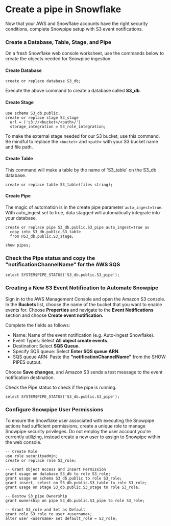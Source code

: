 # Create a pipe in Snowflake

Now that your AWS and Snowflake accounts have the right security conditions, complete Snowpipe 
setup with S3 event notifications.

### Create a Database, Table, Stage, and Pipe
On a fresh Snowflake web console worksheet, use the commands below to create the objects needed for Snowpipe ingestion.

#### Create Database

```snowflake
create or replace database S3_db;
```
Execute the above command to create a database called **S3_db**.

#### Create Stage

```snowflake
use schema S3_db.public;
create or replace stage S3_stage
  url = ('s3://<bucket>/<path>/')
  storage_integration = S3_role_integration;
```
To make the external stage needed for our S3 bucket, use this command. 
Be mindful to replace the `<bucket>` and `<path>` with your S3 bucket name and file path.

#### Create Table

This command will make a table by the name of ‘S3_table' on the S3_db database.

```snowflake
create or replace table S3_table(files string);
```

#### Create Pipe

The magic of automation is in the create pipe parameter `auto_ingest=true`. With auto_ingest set to true, data stagged 
will automatically integrate into your database.

```snowflake
create or replace pipe S3_db.public.S3_pipe auto_ingest=true as
  copy into S3_db.public.S3_table
  from @S3_db.public.S3_stage;
```

```Snowflake
show pipes;
```

### Check the Pipe status and copy the "notificationChannelName" for the AWS SQS

```snowflake
select SYSTEM$PIPE_STATUS('S3_db.public.S3_pipe');
```

### Creating a New S3 Event Notification to Automate Snowpipe

Sign in to the AWS Management Console and open the Amazon S3 console. In the **Buckets** list, choose the name of the 
bucket that you want to enable events for. Choose **Properties** and navigate to the **Event Notifications** section and 
choose **Create event notification.**

Complete the fields as follows:

- Name: Name of the event notification (e.g. Auto-ingest Snowflake).
- Event Types: Select **All object create events**.
- Destination: Select **SQS Queue**.
- Specify SQS queue: Select **Enter SQS queue ARN**.
- SQS queue ARN: Paste the **"notificationChannelName"** from the SHOW PIPES output.

Choose **Save changes**, and Amazon S3 sends a test message to the event notification destination.

Check the Pipe status to check if the pipe is running.

```snowflake
select SYSTEM$PIPE_STATUS('S3_db.public.S3_pipe');
```





### Configure Snowpipe User Permissions

To ensure the Snowflake user associated with executing the Snowpipe actions had sufficient permissions, create a unique 
role to manage Snowpipe security privileges. Do not employ the user account you're currently utilizing, instead create a 
new user to assign to Snowpipe within the web console.

```snowflake
-- Create Role
use role securityadmin;
create or replace role S3_role;

-- Grant Object Access and Insert Permission
grant usage on database S3_db to role S3_role;
grant usage on schema S3_db.public to role S3_role;
grant insert, select on S3_db.public.S3_table to role S3_role;
grant usage on stage S3_db.public.S3_stage to role S3_role;

-- Bestow S3_pipe Ownership
grant ownership on pipe S3_db.public.S3_pipe to role S3_role;

-- Grant S3_role and Set as Default
grant role S3_role to user <username>;
alter user <username> set default_role = S3_role;
```
